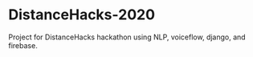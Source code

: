# DistanceHacks-2020
Project for DistanceHacks hackathon using NLP, voiceflow, django, and firebase. 
